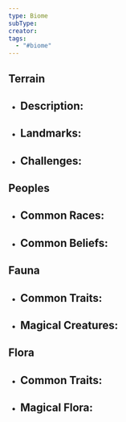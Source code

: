 ```yaml
---
type: Biome
subType: 
creator: 
tags:
  - "#biome"
---
```

## Terrain
- Description:
	- 
- Landmarks:
	- 
- Challenges:
	- 
##  Peoples
- Common Races:
	- 

- Common Beliefs:
	- 
## Fauna
- Common Traits:
	- 
- Magical Creatures:
	- 
## Flora
- Common Traits:
	- 
- Magical Flora:
	- 
